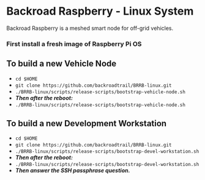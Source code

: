 # Backroad Raspberry - Linux System
Backroad Raspberry is a meshed smart node for off-grid vehicles.

### First install a fresh image of Raspberry Pi OS


## To build a new Vehicle Node
  * `cd $HOME`
  * `git clone https://github.com/backroadtrail/BRRB-linux.git`
  * `./BRRB-linux/scripts/release-scripts/bootstrap-vehicle-node.sh`
  * ***Then after the reboot:***
  * `./BRRB-linux/scripts/release-scripts/bootstrap-vehicle-node.sh`


## To build a new Development Workstation
  * `cd $HOME`
  * `git clone https://github.com/backroadtrail/BRRB-linux.git`
  * `./BRRB-linux/scripts/release-scripts/bootstrap-devel-workstation.sh`
  * ***Then after the reboot:***
  * `./BRRB-linux/scripts/release-scripts/bootstrap-devel-workstation.sh`
  * ***Then answer the SSH passphrase question.***
